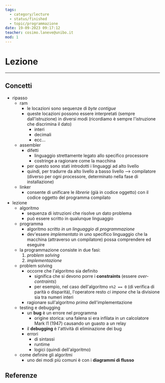 ```yaml
---
tags:
  - category/lecture
  - status/finished
  - topic/programmazione
date: 19-09-2023 09:17:12
teacher: cosimo.laneve@unibo.it
mod: 1
---
```

# Lezione
---
## Concetti
- ripasso
	- ram
		- le locazioni sono sequenze di _byte contigue_
		- queste locazioni possono essere interpretati (sempre dall'istruzione) in diversi modi (ricordiamo è sempre l'istruzione che discrimina il dato)
			- interi
			- decimali
			- ecc...
	- assembler
		- difetti
			- linguaggio strettamente legato allo specifico processore
			- costringe a ragionare come la macchina
		- per questo sono stati introdotti i linguaggi ad alto livello
		- quindi, per tradurre da alto livello a basso livello --> compilatore (diverso per ogni processore, determinato nella fase di installazione)
	- linker
		- consente di unificare le _librerie_ (già in codice oggetto) con il codice oggetto del programma compilato
- lezione
	- algoritmo
		- sequenza di istruzioni che risolve un dato problema
		- può essere scritto in qualunque linguaggio
	- programma
		- algoritmo _scritto in un linguaggio di programmazione_
		- dev'essere _implementato_ in uno specifico linguaggio che la macchina (attraverso un compilatore) possa comprendere ed eseguire
	- la programmazione consiste in due fasi:
		1. _problem solving_
		2. _implementazione_
	- problem solving
		- occorre che l'algoritmo sia definito
			- significa che si devono porre i **constraints** (essere _over-contraints_)
			- per esempio, nel caso dell'algoritmo `n%2 == 0` (di verifica di parità o disparità), l'operatore resto _ci impone_ che la divisione sia tra numeri interi
		- ragionare sull'algoritmo _prima_ dell'implementazione
	- testing e debugging
		- un **bug** è un errore nel programma
			- origine storica: una falena si era infilata in un calcolatore Mark l1 (1947) causando un guasto a un relay
		- il **debugging** è l'attività di eliminazione dei bug
		- errori
			- di sintassi
			- runtime
			- logici (quindi dell'algoritmo)
	- come definire gli algoritmi
		- uno dei modi più comuni è con i **diagrammi di flusso**

## Referenze
